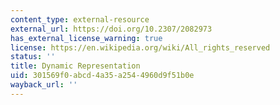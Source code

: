 ```yaml
---
content_type: external-resource
external_url: https://doi.org/10.2307/2082973
has_external_license_warning: true
license: https://en.wikipedia.org/wiki/All_rights_reserved
status: ''
title: Dynamic Representation
uid: 301569f0-abcd-4a35-a254-4960d9f51b0e
wayback_url: ''
---
```

